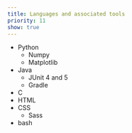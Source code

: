 ```yaml
---
title: Languages and associated tools
priority: 11
show: true
---
```

- Python
  - Numpy
  - Matplotlib
- Java
  - JUnit 4 and 5
  - Gradle
- C
- HTML
- CSS
  - Sass
- bash
